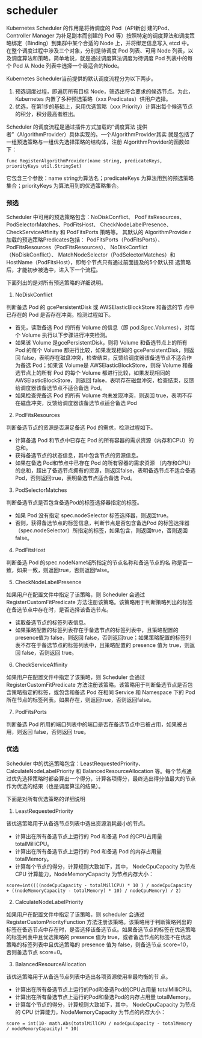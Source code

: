# scheduler

Kubernetes Scheduler 的作用是将待调度的 Pod（API新创 建的Pod、Controller Manager 为补足副本而创建的 Pod 等）按照特定的调度算法和调度策略绑定（Binding）到集群中某个合适的 Node 上，并将绑定信息写入 etcd 中。在整个调度过程中涉及三个对象，分别是待调度 Pod 列表、可用 Node 列表，以及调度算法和策略。简单地说，就是通过调度算法调度为待调度 Pod 列表中的每个 Pod 从 Node 列表中选择一个最适合的Node。 

Kubernetes Scheduler当前提供的默认调度流程分为以下两步。

1. 预选调度过程，即遍历所有目标 Node，筛选出符合要求的候选节点。为此，Kubernetes 内置了多种预选策略（xxx Predicates）供用户选择。 
2. 优选，在第1步的基础上，采用优选策略（xxx Priority）计算出每个候选节点的积分，积分最高者胜出。 

Scheduler 的调度流程是通过插件方式加载的“调度算法 提供者”（AlgorithmProvider）具体实现的。一个AlgorithmProvider其实 就是包括了一组预选策略与一组优先选择策略的结构体，注册 AlgorithmProvider的函数如下：

```
func RegisterAlgorithmProvider(name string, predicateKeys, priorityKeys util.StringSet)
```

它包含三个参数：name string为算法名；predicateKeys 为算法用到的预选策略集合；priorityKeys 为算法用到的优选策略集合。 

### 预选

Scheduler 中可用的预选策略包含：NoDiskConflict、 PodFitsResources、PodSelectorMatches、PodFitsHost、 CheckNodeLabelPresence、CheckServiceAffinity 和 PodFitsPorts 策略等。 其默认的 AlgorithmProvide r加载的预选策略Predicates包括： PodFitsPorts（PodFitsPorts）、PodFitsResources（PodFitsResources）、 NoDiskConflict（NoDiskConflict）、 MatchNodeSelector（PodSelectorMatches）和 HostName（PodFitsHost），即每个节点只有通过前面提及的5个默认预 选策略后，才能初步被选中，进入下一个流程。

下面列出的是对所有预选策略的详细说明。 

1. NoDiskConflict

判断备选 Pod 的 gcePersistentDisk 或 AWSElasticBlockStore 和备选的节 点中已存在的 Pod 是否存在冲突。检测过程如下。 

+  首先，读取备选 Pod 的所有 Volume 的信息（即 pod.Spec.Volumes），对每个 Volume 执行以下步骤进行冲突检测。
+  如果该 Volume 是gcePersistentDisk，则将 Volume 和备选节点上的所有 Pod 的每个 Volume 都进行比较，如果发现相同的 gcePersistentDisk，则返回 false，表明存在磁盘冲突，检查结束，反馈给调度器该备选节点不适合作为备选 Pod；如果该 Volume是 AWSElasticBlockStore，则将 Volume 和备选节点上的所有 Pod 的每个 Volume 都进行比较，如果发现相同的 AWSElasticBlockStore，则返回 false，表明存在磁盘冲突，检查结束，反馈给调度器该备选节点不适合备选 Pod。
+  如果检查完备选 Pod 的所有 Volume 均未发现冲突，则返回
true，表明不存在磁盘冲突，反馈给调度器该备选节点适合备选 Pod 

2. PodFitsResources

判断备选节点的资源是否满足备选 Pod 的需求，检测过程如下。 

+  计算备选 Pod 和节点中已存在 Pod 的所有容器的需求资源（内存和CPU）的总和。
+  获得备选节点的状态信息，其中包含节点的资源信息。 
+  如果在备选 Pod和节点中已存在 Pod 的所有容器的需求资源 （内存和CPU）的总和，超出了备选节点拥有的资源，则返回false，表明备选节点不适合备选Pod，否则返回true，表明备选节点适合备选 Pod。 

3. PodSelectorMatches

判断备选节点是否包含备选Pod的标签选择器指定的标签。 

+  如果 Pod 没有指定 spec.nodeSelector 标签选择器，则返回true。 
+  否则，获得备选节点的标签信息，判断节点是否包含备选Pod 的标签选择器（spec.nodeSelector）所指定的标签，如果包含，则返回true，否则返回false。 

4. PodFitsHost

判断备选 Pod 的spec.nodeName域所指定的节点名称和备选节点的名 称是否一致，如果一致，则返回true，否则返回false。 

5. CheckNodeLabelPresence

如果用户在配置文件中指定了该策略，则 Scheduler 会通过 RegisterCustomFitPredicate 方法注册该策略。该策略用于判断策略列出的标签在备选节点中存在时，是否选择该备选节点。 

+  读取备选节点的标签列表信息。
+  如果策略配置的标签列表存在于备选节点的标签列表中，且策略配置的 presence值为 false，则返回 false，否则返回true；如果策略配置的标签列表不存在于备选节点的标签列表中，且策略配置的 presence 值为 true，则返回 false，否则返回 true。 

6. CheckServiceAffinity

如果用户在配置文件中指定了该策略，则 Scheduler 会通过 RegisterCustomFitPredicate 方法注册该策略。该策略用于判断备选节点是否包含策略指定的标签，或包含和备选 Pod 在相同 Service 和 Namespace 下的 Pod 所在节点的标签列表。如果存在，则返回true，否则返回false。 

7. PodFitsPorts

判断备选 Pod 所用的端口列表中的端口是否在备选节点中已被占用，如果被占用，则返回 false，否则返回 true。

### 优选

Scheduler 中的优选策略包含：LeastRequestedPriority、 CalculateNodeLabelPriority 和 BalancedResourceAllocation 等。每个节点通过优先选择策略时都会算出一个得分，计算各项得分，最终选出得分值最大的节点作为优选的结果（也是调度算法的结果）。

下面是对所有优选策略的详细说明

1. LeastRequestedPriority

该优选策略用于从备选节点列表中选出资源消耗最小的节点。 

+  计算出在所有备选节点上运行的 Pod 和备选 Pod 的CPU占用量 totalMilliCPU。
+  计算出在所有备选节点上运行的 Pod 和备选 Pod 的内存占用量 totalMemory。
+  计算每个节点的得分，计算规则大致如下，其中， NodeCpuCapacity 为节点 CPU 计算能力，NodeMemoryCapacity 为节点内存大小：

```
score=int((((nodeCpuCapacity - totalMillCPU) * 10 ) / nodeCpuCapacity + ((nodeMemoryCapacity - totalMemory) * 10) / nodeCpuMemory) / 2)
```

2. CalculateNodeLabelPriority

如果用户在配置文件中指定了该策略，则 scheduler 会通过 RegisterCustomPriorityFunction 方法注册该策略。该策略用于判断策略列出的标签在备选节点中存在时，是否选择该备选节点。如果备选节点的标签在优选策略的标签列表中且优选策略的 presence 值为 true，或者备选节点的标签不在优选策略的标签列表中且优选策略的 presence 值为 false，则备选节点 score=10，否则备选节点 score=0。 

3. BalancedResourceAllocation

该优选策略用于从备选节点列表中选出各项资源使用率最均衡的节
点。

+  计算出在所有备选节点上运行的Pod和备选Pod的CPU占用量 totalMilliCPU。
+  计算出在所有备选节点上运行的Pod和备选Pod的内存占用量 totalMemory。
+  计算每个节点的得分，计算规则大致如下，其中， NodeCpuCapacity 为节点的 CPU 计算能力，NodeMemoryCapacity 为节点的内存大小：

```
score = int(10- math.Abs(totalMillCPU / nodeCpuCapacity - totalMemory / nodeMemoryCapacity) * 10)
```
